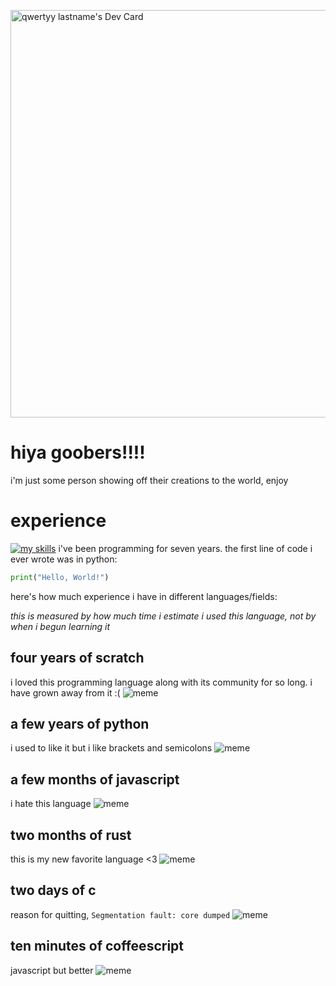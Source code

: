<a href="https://app.daily.dev/qwertyy"><img src="https://api.daily.dev/devcards/v2/qau4bmhYnV6wiKKhAeIkE.png?type=wide&r=7jy" width="652" alt="qwertyy lastname's Dev Card"/></a>
# hiya goobers!!!!
i'm just some person showing off their creations to the world, enjoy
# experience
[![my skills](https://skillicons.dev/icons?i=bash,blender,coffeescript,css,devto,discord,django,electron,github,gmail,html,js,jquery,linux,lua,md,mint,obsidian,powershell,py,replit,robloxstudio,rust,stackoverflow,sublime,svg,ubuntu,unity,vscode,windows)](https://skillicons.dev)
i've been programming for seven years. the first line of code i ever wrote was in python:
```py
print("Hello, World!")
```
here's how much experience i have in different languages/fields:

*this is measured by how much time i estimate i used this language, not by when i begun learning it*
## four years of scratch
i loved this programming language along with its community for so long. i have grown away from it :(
![meme](https://github.com/qwertyy-dev/qwertyy-dev/assets/129226914/e1c19722-f392-43f8-8e1e-4eff8fba1399)

## a few years of python
i used to like it but i like brackets and semicolons
![meme](https://github.com/qwertyy-dev/qwertyy-dev/assets/129226914/708dbb82-8a99-4e7c-9c12-61dc28e4f0dc)

## a few months of javascript
i hate this language
![meme](https://github.com/qwertyy-dev/qwertyy-dev/assets/129226914/8631e28b-91e3-44b1-98b7-31fae55ef59d)

## two months of rust
this is my new favorite language <3
![meme](https://github.com/qwertyy-dev/qwertyy-dev/assets/129226914/e1f90491-5488-4963-b253-ab0793d72610)

## two days of c
reason for quitting, `Segmentation fault: core dumped`
![meme](https://github.com/qwertyy-dev/qwertyy-dev/assets/129226914/ed2886e6-88d7-4bbe-93b1-2bdf6c38d387)

## ten minutes of coffeescript
javascript but better
![meme](https://github.com/qwertyy-dev/qwertyy-dev/assets/129226914/4403dba0-0f62-4226-be83-fc4328322f1a)
